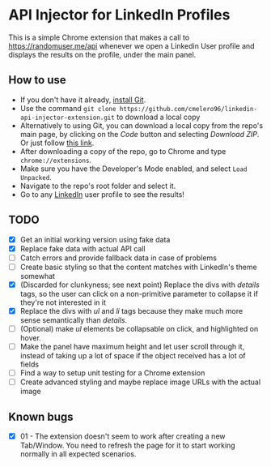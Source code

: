 # API Injector for LinkedIn Profiles

This is a simple Chrome extension that makes a call to https://randomuser.me/api whenever we open a Linkedin User profile and displays the results on the profile, under the main panel.

## How to use

- If you don't have it already, [install Git](https://github.com/git-guides/install-git).
- Use the command `git clone https://github.com/cmelero96/linkedin-api-injector-extension.git` to download a local copy
- Alternatively to using Git, you can download a local copy from the repo's main page, by clicking on the _Code_ button and selecting _Download ZIP_. Or just follow [this link](https://github.com/cmelero96/linkedin-api-injector-extension/archive/refs/heads/develop.zip).
- After downloading a copy of the repo, go to Chrome and type `chrome://extensions`.
- Make sure you have the Developer's Mode enabled, and select `Load Unpacked`.
- Navigate to the repo's root folder and select it.
- Go to any [LinkedIn](https://www.linkedin.com/) user profile to see the results!

## TODO

- [x] Get an initial working version using fake data
- [x] Replace fake data with actual API call
- [ ] Catch errors and provide fallback data in case of problems
- [ ] Create basic styling so that the content matches with LinkedIn's theme somewhat
- [x] (Discarded for clunkyness; see next point) Replace the divs with _details_ tags, so the user can click on a non-primitive parameter to collapse it if they're not interested in it
- [x] Replace the divs with _ul_ and _li_ tags because they make much more sense semantically than _details_.
- [ ] (Optional) make _ul_ elements be collapsable on click, and highlighted on hover.
- [ ] Make the panel have maximum height and let user scroll through it, instead of taking up a lot of space if the object received has a lot of fields
- [ ] Find a way to setup unit testing for a Chrome extension
- [ ] Create advanced styling and maybe replace image URLs with the actual image

## Known bugs

- [x] 01 - The extension doesn't seem to work after creating a new Tab/Window. You need to refresh the page for it to start working normally in all expected scenarios.

